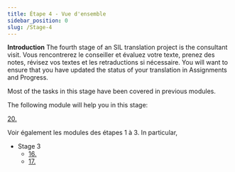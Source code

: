 ```yaml
---
title: Étape 4 - Vue d'ensemble
sidebar_position: 0
slug: /Stage-4
---
```




**Introduction**  The fourth stage of an SIL translation project is the consultant visit. Vous rencontrerez le conseiller et évaluez votre texte, prenez des notes, révisez vos textes et les retraductions si nécessaire. You will want to ensure that you have updated the status of your translation in Assignments and Progress.


Most of the tasks in this stage have been covered in previous modules.


The following module will help you in this stage:


 [20.  ](/20.CT)


Voir également les modules des étapes 1 à 3. In particular,

- Stage 3
    - [16. ](/16.BT1)
    - [17. ](/17.BT2)
